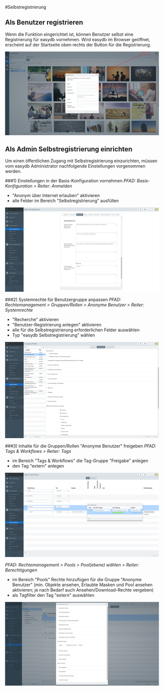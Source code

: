 #Selbstregistrierung

## Als Benutzer registrieren

Wenn die Funktion eingerichtet ist, können Benutzer selbst eine Registrierung für easydb vornehmen. Wird easydb im Browser geöffnet, erscheint auf der Startseite oben rechts der Button für die Registrierung.

![Registrierung](register.png)

## Als Admin Selbstregistrierung einrichten

Um einen öffentlichen Zugang mit Selbstregistrierung einzurichten, müssen vom easydb Administrator nachfolgende Einstellungen vorgenommen werden.

###1) Einstellungen in der Basis-Konfiguration vornehmen
*PFAD: Basis-Konfiguration > Reiter: Anmelden*

* "Anonym über Internet erlauben" aktivieren
* alle Felder im Bereich "Selbstregistrierung" ausfüllen

![Basis-Konfiguration: Anmelden](register_baseconfig.png)

###2) Systemrechte für Benutzergruppe anpassen
*PFAD: Rechtemanagement > Gruppen/Rollen > Anonyme Benutzer > Reiter: Systemrechte*

* "Recherche" aktivieren
* "Benutzer-Registrierung anlegen" aktivieren
* alle für die Selbstregistrierung erforderlichen Felder auswählen
* Typ "easydb Selbstregistrierung" wählen

![Systemrechte für Anonyme Benutzer](group_systemrights.png)

###3) Inhalte für die Gruppen/Rollen "Anonyme Benutzer" freigeben
*PFAD: Tags & Workflows > Reiter: Tags*

* im Bereich "Tags & Workflows" die Tag-Gruppe "Freigabe" anlegen
* den Tag "extern" anlegen

![Freigabe anlegen](tags_register.png)

*PFAD: Rechtemanagement > Pools > Pool(ebene) wählen > Reiter: Berechtigungen*

* im Bereich "Pools" Rechte hinzufügen für die Gruppe "Anonyme Benutzer" (min. Objekte ansehen, Erlaubte Masken und Pool ansehen aktivieren; je nach Bedarf auch Ansehen/Download-Rechte vergeben)
* als Tagfilter den Tag "extern" auswählen

![Berechtigung für Pool](pool_permission.png)
